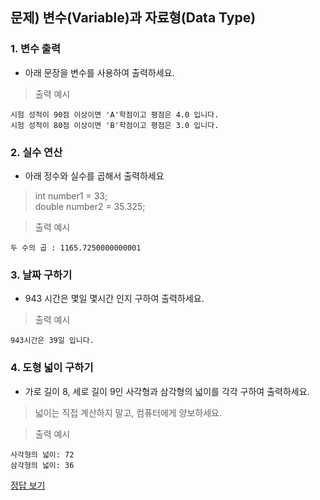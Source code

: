 ## 문제) 변수(Variable)과 자료형(Data Type)

### 1. 변수 출력
* 아래 문장을 변수를 사용하여 출력하세요.

> 출력 예시 
```
시험 성적이 90점 이상이면 'A'학점이고 평점은 4.0 입니다.
시험 성적이 80점 이상이면 'B'학점이고 평점은 3.0 입니다.
```

### 2. 실수 연산
* 아래 정수와 실수를 곱해서 출력하세요

> int number1 = 33;   
> double number2 = 35.325;  
  
> 출력 예시  
```
두 수의 곱 : 1165.7250000000001
```

### 3. 날짜 구하기 
* 943 시간은 몇일 몇시간 인지 구하여 출력하세요.

 > 출력 예시 
```
943시간은 39일 입니다.
```


### 4. 도형 넓이 구하기 
* 가로 길이 8, 세로 길이 9인 사각형과 삼각형의 넓이를 각각 구하여 출력하세요.
> 넓이는 직접 계산하지 말고, 컴퓨터에게 양보하세요.  
  
> 출력 예시 
```
사각형의 넓이: 72
삼각형의 넓이: 36
```

[정답 보기](quiz02.c)
